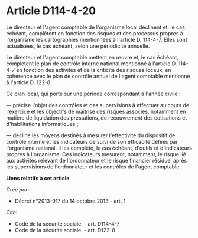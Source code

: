 # Article D114-4-20

Le directeur et l'agent comptable de l'organisme local déclinent et, le cas échéant, complètent en fonction des risques et
des processus propres à l'organisme les cartographies mentionnées à l'article D. 114-4-7. Elles sont actualisées, le cas
échéant, selon une périodicité annuelle. 

Le directeur et l'agent comptable mettent en œuvre et, le cas échéant, complètent le plan de contrôle interne national
mentionné à l'article D. 114-4-7 en fonction des activités et de la criticité des risques locaux, en cohérence avec le plan
de contrôle annuel de l'agent comptable mentionné à l'article D. 122-8.

Ce plan local, qui porte sur une période correspondant à l'année civile : 

― précise l'objet des contrôles et des supervisions à effectuer au cours de l'exercice et les objectifs de maîtrise des
risques associés, notamment en matière de liquidation des prestations, de recouvrement des cotisations et d'habilitations
informatiques ; 

― décline les moyens destinés à mesurer l'effectivité du dispositif de contrôle interne et les indicateurs de suivi de son
efficacité définis par l'organisme national. Il les complète, le cas échéant, d'outils et d'indicateurs propres à
l'organisme. Ces indicateurs mesurent, notamment, le risque lié aux activités relevant de l'ordonnateur et le risque
financier résiduel après les supervisions de l'ordonnateur et les contrôles de l'agent comptable.

**Liens relatifs à cet article**

_Créé par_:

  - Décret n°2013-917 du 14 octobre 2013 - art. 1

_Cite_:

  - Code de la sécurité sociale. - art. D114-4-7
  - Code de la sécurité sociale. - art. D122-8
